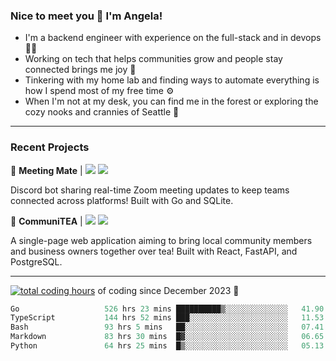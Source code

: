 ### Nice to meet you 👋 I'm Angela!

- I'm a backend engineer with experience on the full-stack and in devops 👩‍💻
- Working on tech that helps communities grow and people stay connected brings me joy 🤝
- Tinkering with my home lab and finding ways to automate everything is how I spend most of my free time ⚙️
- When I'm not at my desk, you can find me in the forest or exploring the cozy nooks and crannies of Seattle 🧋

---

### Recent Projects

👾 **Meeting Mate** | [![](https://img.shields.io/badge/Code-violet.svg?style=flat-square)](https://github.com/angelajfisher/meeting-mate) [![](https://img.shields.io/badge/Site-violet.svg?style=flat-square)](https://angelajfisher.com/projects/meeting-mate)

Discord bot sharing real-time Zoom meeting updates to keep teams connected across platforms! Built with Go and SQLite.

🍵 **CommuniTEA** | [![](https://img.shields.io/badge/Code-green.svg?style=flat-square)](https://gitlab.com/angelajfisher/communiTEA) [![](https://img.shields.io/badge/Demo-green.svg?style=flat-square)](https://angelajfisher.gitlab.io/communiTEA/)

A single-page web application aiming to bring local community members and business owners together over tea!  Built with React, FastAPI, and PostgreSQL.

---

<a href="https://wakatime.com/@018c1e94-8745-411f-aea1-f33be044d952"><img src="https://wakatime.com/badge/user/018c1e94-8745-411f-aea1-f33be044d952.svg?style=flat-square" alt="total coding hours" /></a> of coding since December 2023 🌊<br>
<!--START_SECTION:waka-->

```go
Go                   526 hrs 23 mins ██████████▒░░░░░░░░░░░░░░   41.90 %
TypeScript           144 hrs 52 mins ███░░░░░░░░░░░░░░░░░░░░░░   11.53 %
Bash                 93 hrs 5 mins   ██░░░░░░░░░░░░░░░░░░░░░░░   07.41 %
Markdown             83 hrs 30 mins  █▓░░░░░░░░░░░░░░░░░░░░░░░   06.65 %
Python               64 hrs 25 mins  █▒░░░░░░░░░░░░░░░░░░░░░░░   05.13 %
```

<!--END_SECTION:waka--> 
